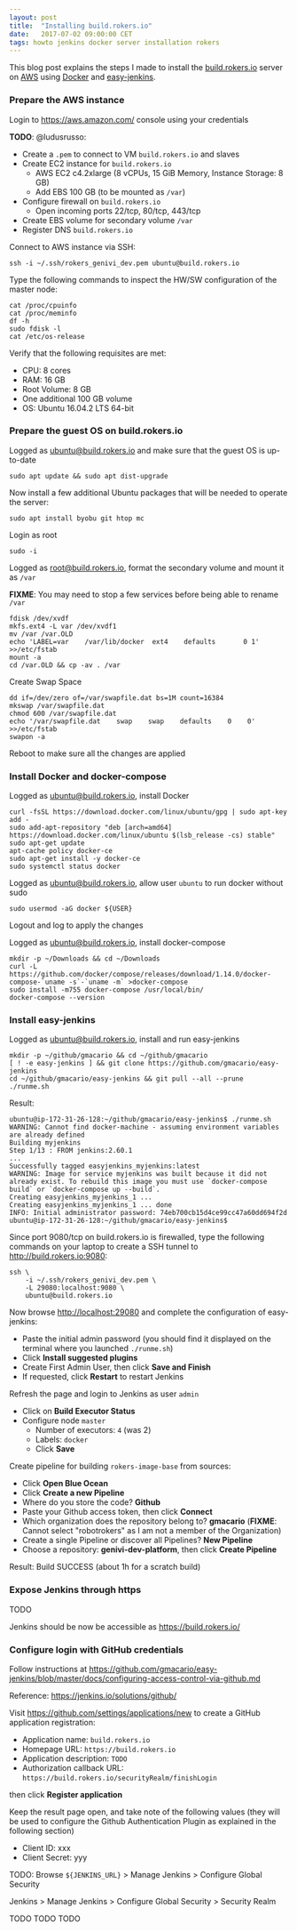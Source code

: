 ```yaml
---
layout: post
title:  "Installing build.rokers.io"
date:   2017-07-02 09:00:00 CET
tags: howto jenkins docker server installation rokers 
---
```


This blog post explains the steps I made to install the [build.rokers.io](https://build.rokers.io/) server on [AWS](https://aws.amazon.com/) using [Docker](https://www.docker.com/) and [easy-jenkins](https://github.com/gmacario/easy-jenkins).

### Prepare the AWS instance

<!-- 2017-06-30 18:00 CEST -->

Login to https://aws.amazon.com/ console using your credentials

**TODO**: @ludusrusso:

* Create a `.pem` to connect to VM `build.rokers.io` and slaves
* Create EC2 instance for `build.rokers.io`
  - AWS EC2 c4.2xlarge (8 vCPUs, 15 GiB Memory, Instance Storage: 8 GB)
  - Add EBS 100 GB (to be mounted as `/var`)
* Configure firewall on `build.rokers.io`
  - Open incoming ports 22/tcp, 80/tcp, 443/tcp
* Create EBS volume for secondary volume `/var`
* Register DNS `build.rokers.io`

Connect to AWS instance via SSH:

```
ssh -i ~/.ssh/rokers_genivi_dev.pem ubuntu@build.rokers.io
```

Type the following commands to inspect the HW/SW configuration of the master node:

```
cat /proc/cpuinfo
cat /proc/meminfo
df -h
sudo fdisk -l
cat /etc/os-release
```

Verify that the following requisites are met:

* CPU: 8 cores
* RAM: 16 GB 
* Root Volume: 8 GB
* One additional 100 GB volume
* OS: Ubuntu 16.04.2 LTS 64-bit

### Prepare the guest OS on build.rokers.io

Logged as ubuntu@build.rokers.io and make sure that the guest OS is up-to-date

```
sudo apt update && sudo apt dist-upgrade
```

Now install a few additional Ubuntu packages that will be needed to operate the server:

```
sudo apt install byobu git htop mc 
```

Login as root

```
sudo -i
```

Logged as root@build.rokers.io, format the secondary volume and mount it as `/var`

**FIXME**: You may need to stop a few services before being able to rename `/var`

```
fdisk /dev/xvdf
mkfs.ext4 -L var /dev/xvdf1
mv /var /var.OLD
echo 'LABEL=var    /var/lib/docker  ext4    defaults       0 1' >>/etc/fstab
mount -a
cd /var.OLD && cp -av . /var
```

Create Swap Space

```
dd if=/dev/zero of=/var/swapfile.dat bs=1M count=16384
mkswap /var/swapfile.dat
chmod 600 /var/swapfile.dat
echo '/var/swapfile.dat    swap    swap    defaults    0    0' >>/etc/fstab
swapon -a
```

Reboot to make sure all the changes are applied

### Install Docker and docker-compose

Logged as ubuntu@build.rokers.io, install Docker

```
curl -fsSL https://download.docker.com/linux/ubuntu/gpg | sudo apt-key add -
sudo add-apt-repository "deb [arch=amd64] https://download.docker.com/linux/ubuntu $(lsb_release -cs) stable"
sudo apt-get update
apt-cache policy docker-ce
sudo apt-get install -y docker-ce
sudo systemctl status docker
```

Logged as ubuntu@build.rokers.io, allow user `ubuntu` to run docker without sudo

```
sudo usermod -aG docker ${USER}
```

Logout and log to apply the changes

Logged as ubuntu@build.rokers.io, install docker-compose

```
mkdir -p ~/Downloads && cd ~/Downloads
curl -L https://github.com/docker/compose/releases/download/1.14.0/docker-compose-`uname -s`-`uname -m` >docker-compose
sudo install -m755 docker-compose /usr/local/bin/
docker-compose --version
```

### Install easy-jenkins

Logged as ubuntu@build.rokers.io, install and run easy-jenkins

```
mkdir -p ~/github/gmacario && cd ~/github/gmacario
[ ! -e easy-jenkins ] && git clone https://github.com/gmacario/easy-jenkins
cd ~/github/gmacario/easy-jenkins && git pull --all --prune
./runme.sh
```

Result:

```
ubuntu@ip-172-31-26-128:~/github/gmacario/easy-jenkins$ ./runme.sh
WARNING: Cannot find docker-machine - assuming environment variables are already defined
Building myjenkins
Step 1/13 : FROM jenkins:2.60.1
...
Successfully tagged easyjenkins_myjenkins:latest
WARNING: Image for service myjenkins was built because it did not already exist. To rebuild this image you must use `docker-compose build` or `docker-compose up --build`.
Creating easyjenkins_myjenkins_1 ...
Creating easyjenkins_myjenkins_1 ... done
INFO: Initial administrator password: 74eb700cb15d4ce99cc47a60dd694f2d
ubuntu@ip-172-31-26-128:~/github/gmacario/easy-jenkins$
```

Since port 9080/tcp on build.rokers.io is firewalled, type the following commands on your laptop to create a SSH tunnel to <http://build.rokers.io:9080>:

```shell
ssh \
    -i ~/.ssh/rokers_genivi_dev.pem \
    -L 29080:localhost:9080 \
    ubuntu@build.rokers.io
```

Now browse <http://localhost:29080> and complete the configuration of easy-jenkins:

* Paste the initial admin password (you should find it displayed on the terminal where you launched `./runme.sh`)
* Click **Install suggested plugins**
* Create First Admin User, then click **Save and Finish**
* If requested, click **Restart** to restart Jenkins

Refresh the page and login to Jenkins as user `admin`

* Click on **Build Executor Status**
* Configure node `master`
  - Number of executors: `4` (was 2)
  - Labels: `docker`
  - Click **Save**

<!-- 2017-07-01 22:48 CEST -->

Create pipeline for building `rokers-image-base` from sources:

* Click **Open Blue Ocean**
* Click **Create a new Pipeline**
* Where do you store the code? **Github**
* Paste your Github access token, then click **Connect**
* Which organization does the repository belong to? **gmacario** (**FIXME**: Cannot select "robotrokers" as I am not a member of the Organization)
* Create a single Pipeline or discover all Pipelines? **New Pipeline**
* Choose a repository: **genivi-dev-platform**, then click **Create Pipeline**

Result: Build SUCCESS (about 1h for a scratch build)

### Expose Jenkins through https

TODO

Jenkins should be now be accessible as <https://build.rokers.io/>

### Configure login with GitHub credentials

<!-- 2017-06-02 00:05 CEST -->

Follow instructions at <https://github.com/gmacario/easy-jenkins/blob/master/docs/configuring-access-control-via-github.md>

Reference: <https://jenkins.io/solutions/github/>

Visit https://github.com/settings/applications/new to create a GitHub application registration:

* Application name: `build.rokers.io`
* Homepage URL: `https://build.rokers.io`
* Application description: `TODO`
* Authorization callback URL: `https://build.rokers.io/securityRealm/finishLogin`

then click **Register application**

Keep the result page open, and take note of the following values (they will be used to configure the Github Authentication Plugin as explained in the following section)

* Client ID: xxx
* Client Secret: yyy

TODO: Browse `${JENKINS_URL}` > Manage Jenkins > Configure Global Security

Jenkins > Manage Jenkins > Configure Global Security > Security Realm

TODO TODO TODO

<!-- EOF -->
